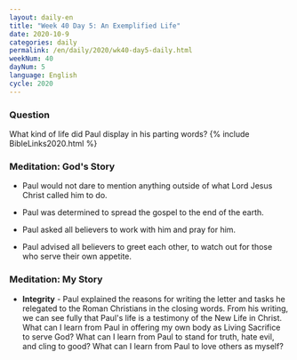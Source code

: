 ```yaml
---
layout: daily-en
title: "Week 40 Day 5: An Exemplified Life"
date: 2020-10-9 
categories: daily
permalink: /en/daily/2020/wk40-day5-daily.html
weekNum: 40
dayNum: 5
language: English
cycle: 2020
---
```

### Question     
What kind of life did Paul display in his parting words?
{% include BibleLinks2020.html %} 

### Meditation: God's Story   
+ Paul would not dare to mention anything outside of what Lord Jesus Christ called him to do. 

+ Paul was determined to spread the gospel to the end of the earth. 

+ Paul asked all believers to work with him and pray for him. 

+ Paul advised all believers to greet each other, to watch out for those who serve their own appetite. 

### Meditation: My Story   
+ **Integrity** - Paul explained the reasons for writing the letter and tasks he relegated to the Roman Christians in the closing words. From his writing, we can see fully that Paul's life is a testimony of the New Life in Christ. 
What can I learn from Paul in offering my own body as Living Sacrifice to serve God? What can I learn from Paul to stand for truth, hate evil, and cling to good? What can I learn from Paul to love others as myself?

